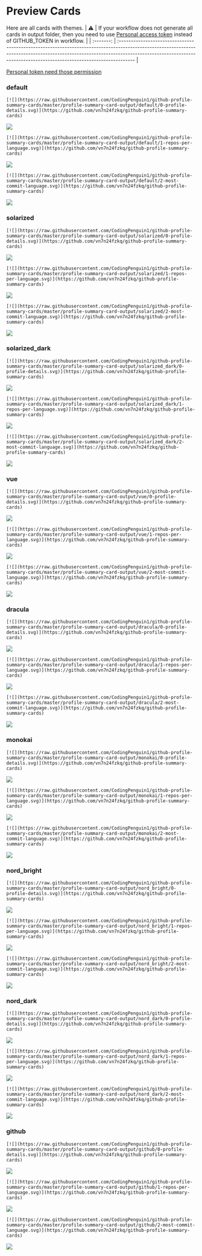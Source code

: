 
# Preview Cards

Here are all cards with themes.
| :warning: | If your workflow does not generate all cards in output folder, then you need to use [Personal access token](https://docs.github.com/en/actions/configuring-and-managing-workflows/creating-and-storing-encrypted-secrets) instead of GITHUB_TOKEN in workflow. |
| :-------: | :------------------------------------------------------------------------------------------------------------------------------------------------------------------------------------------------------------------------------------------------ |

[Personal token need those permission](https://github.com/vn7n24fzkq/github-profile-summary-cards/wiki/Personal-access-token-permissions)


### default


```
[![](https://raw.githubusercontent.com/CodingPenguin1/github-profile-summary-cards/master/profile-summary-card-output/default/0-profile-details.svg)](https://github.com/vn7n24fzkq/github-profile-summary-cards)
```
![](https://raw.githubusercontent.com/CodingPenguin1/github-profile-summary-cards/master/profile-summary-card-output/default/0-profile-details.svg)


```
[![](https://raw.githubusercontent.com/CodingPenguin1/github-profile-summary-cards/master/profile-summary-card-output/default/1-repos-per-language.svg)](https://github.com/vn7n24fzkq/github-profile-summary-cards)
```
![](https://raw.githubusercontent.com/CodingPenguin1/github-profile-summary-cards/master/profile-summary-card-output/default/1-repos-per-language.svg)


```
[![](https://raw.githubusercontent.com/CodingPenguin1/github-profile-summary-cards/master/profile-summary-card-output/default/2-most-commit-language.svg)](https://github.com/vn7n24fzkq/github-profile-summary-cards)
```
![](https://raw.githubusercontent.com/CodingPenguin1/github-profile-summary-cards/master/profile-summary-card-output/default/2-most-commit-language.svg)


### solarized


```
[![](https://raw.githubusercontent.com/CodingPenguin1/github-profile-summary-cards/master/profile-summary-card-output/solarized/0-profile-details.svg)](https://github.com/vn7n24fzkq/github-profile-summary-cards)
```
![](https://raw.githubusercontent.com/CodingPenguin1/github-profile-summary-cards/master/profile-summary-card-output/solarized/0-profile-details.svg)


```
[![](https://raw.githubusercontent.com/CodingPenguin1/github-profile-summary-cards/master/profile-summary-card-output/solarized/1-repos-per-language.svg)](https://github.com/vn7n24fzkq/github-profile-summary-cards)
```
![](https://raw.githubusercontent.com/CodingPenguin1/github-profile-summary-cards/master/profile-summary-card-output/solarized/1-repos-per-language.svg)


```
[![](https://raw.githubusercontent.com/CodingPenguin1/github-profile-summary-cards/master/profile-summary-card-output/solarized/2-most-commit-language.svg)](https://github.com/vn7n24fzkq/github-profile-summary-cards)
```
![](https://raw.githubusercontent.com/CodingPenguin1/github-profile-summary-cards/master/profile-summary-card-output/solarized/2-most-commit-language.svg)


### solarized_dark


```
[![](https://raw.githubusercontent.com/CodingPenguin1/github-profile-summary-cards/master/profile-summary-card-output/solarized_dark/0-profile-details.svg)](https://github.com/vn7n24fzkq/github-profile-summary-cards)
```
![](https://raw.githubusercontent.com/CodingPenguin1/github-profile-summary-cards/master/profile-summary-card-output/solarized_dark/0-profile-details.svg)


```
[![](https://raw.githubusercontent.com/CodingPenguin1/github-profile-summary-cards/master/profile-summary-card-output/solarized_dark/1-repos-per-language.svg)](https://github.com/vn7n24fzkq/github-profile-summary-cards)
```
![](https://raw.githubusercontent.com/CodingPenguin1/github-profile-summary-cards/master/profile-summary-card-output/solarized_dark/1-repos-per-language.svg)


```
[![](https://raw.githubusercontent.com/CodingPenguin1/github-profile-summary-cards/master/profile-summary-card-output/solarized_dark/2-most-commit-language.svg)](https://github.com/vn7n24fzkq/github-profile-summary-cards)
```
![](https://raw.githubusercontent.com/CodingPenguin1/github-profile-summary-cards/master/profile-summary-card-output/solarized_dark/2-most-commit-language.svg)


### vue


```
[![](https://raw.githubusercontent.com/CodingPenguin1/github-profile-summary-cards/master/profile-summary-card-output/vue/0-profile-details.svg)](https://github.com/vn7n24fzkq/github-profile-summary-cards)
```
![](https://raw.githubusercontent.com/CodingPenguin1/github-profile-summary-cards/master/profile-summary-card-output/vue/0-profile-details.svg)


```
[![](https://raw.githubusercontent.com/CodingPenguin1/github-profile-summary-cards/master/profile-summary-card-output/vue/1-repos-per-language.svg)](https://github.com/vn7n24fzkq/github-profile-summary-cards)
```
![](https://raw.githubusercontent.com/CodingPenguin1/github-profile-summary-cards/master/profile-summary-card-output/vue/1-repos-per-language.svg)


```
[![](https://raw.githubusercontent.com/CodingPenguin1/github-profile-summary-cards/master/profile-summary-card-output/vue/2-most-commit-language.svg)](https://github.com/vn7n24fzkq/github-profile-summary-cards)
```
![](https://raw.githubusercontent.com/CodingPenguin1/github-profile-summary-cards/master/profile-summary-card-output/vue/2-most-commit-language.svg)


### dracula


```
[![](https://raw.githubusercontent.com/CodingPenguin1/github-profile-summary-cards/master/profile-summary-card-output/dracula/0-profile-details.svg)](https://github.com/vn7n24fzkq/github-profile-summary-cards)
```
![](https://raw.githubusercontent.com/CodingPenguin1/github-profile-summary-cards/master/profile-summary-card-output/dracula/0-profile-details.svg)


```
[![](https://raw.githubusercontent.com/CodingPenguin1/github-profile-summary-cards/master/profile-summary-card-output/dracula/1-repos-per-language.svg)](https://github.com/vn7n24fzkq/github-profile-summary-cards)
```
![](https://raw.githubusercontent.com/CodingPenguin1/github-profile-summary-cards/master/profile-summary-card-output/dracula/1-repos-per-language.svg)


```
[![](https://raw.githubusercontent.com/CodingPenguin1/github-profile-summary-cards/master/profile-summary-card-output/dracula/2-most-commit-language.svg)](https://github.com/vn7n24fzkq/github-profile-summary-cards)
```
![](https://raw.githubusercontent.com/CodingPenguin1/github-profile-summary-cards/master/profile-summary-card-output/dracula/2-most-commit-language.svg)


### monokai


```
[![](https://raw.githubusercontent.com/CodingPenguin1/github-profile-summary-cards/master/profile-summary-card-output/monokai/0-profile-details.svg)](https://github.com/vn7n24fzkq/github-profile-summary-cards)
```
![](https://raw.githubusercontent.com/CodingPenguin1/github-profile-summary-cards/master/profile-summary-card-output/monokai/0-profile-details.svg)


```
[![](https://raw.githubusercontent.com/CodingPenguin1/github-profile-summary-cards/master/profile-summary-card-output/monokai/1-repos-per-language.svg)](https://github.com/vn7n24fzkq/github-profile-summary-cards)
```
![](https://raw.githubusercontent.com/CodingPenguin1/github-profile-summary-cards/master/profile-summary-card-output/monokai/1-repos-per-language.svg)


```
[![](https://raw.githubusercontent.com/CodingPenguin1/github-profile-summary-cards/master/profile-summary-card-output/monokai/2-most-commit-language.svg)](https://github.com/vn7n24fzkq/github-profile-summary-cards)
```
![](https://raw.githubusercontent.com/CodingPenguin1/github-profile-summary-cards/master/profile-summary-card-output/monokai/2-most-commit-language.svg)


### nord_bright


```
[![](https://raw.githubusercontent.com/CodingPenguin1/github-profile-summary-cards/master/profile-summary-card-output/nord_bright/0-profile-details.svg)](https://github.com/vn7n24fzkq/github-profile-summary-cards)
```
![](https://raw.githubusercontent.com/CodingPenguin1/github-profile-summary-cards/master/profile-summary-card-output/nord_bright/0-profile-details.svg)


```
[![](https://raw.githubusercontent.com/CodingPenguin1/github-profile-summary-cards/master/profile-summary-card-output/nord_bright/1-repos-per-language.svg)](https://github.com/vn7n24fzkq/github-profile-summary-cards)
```
![](https://raw.githubusercontent.com/CodingPenguin1/github-profile-summary-cards/master/profile-summary-card-output/nord_bright/1-repos-per-language.svg)


```
[![](https://raw.githubusercontent.com/CodingPenguin1/github-profile-summary-cards/master/profile-summary-card-output/nord_bright/2-most-commit-language.svg)](https://github.com/vn7n24fzkq/github-profile-summary-cards)
```
![](https://raw.githubusercontent.com/CodingPenguin1/github-profile-summary-cards/master/profile-summary-card-output/nord_bright/2-most-commit-language.svg)


### nord_dark


```
[![](https://raw.githubusercontent.com/CodingPenguin1/github-profile-summary-cards/master/profile-summary-card-output/nord_dark/0-profile-details.svg)](https://github.com/vn7n24fzkq/github-profile-summary-cards)
```
![](https://raw.githubusercontent.com/CodingPenguin1/github-profile-summary-cards/master/profile-summary-card-output/nord_dark/0-profile-details.svg)


```
[![](https://raw.githubusercontent.com/CodingPenguin1/github-profile-summary-cards/master/profile-summary-card-output/nord_dark/1-repos-per-language.svg)](https://github.com/vn7n24fzkq/github-profile-summary-cards)
```
![](https://raw.githubusercontent.com/CodingPenguin1/github-profile-summary-cards/master/profile-summary-card-output/nord_dark/1-repos-per-language.svg)


```
[![](https://raw.githubusercontent.com/CodingPenguin1/github-profile-summary-cards/master/profile-summary-card-output/nord_dark/2-most-commit-language.svg)](https://github.com/vn7n24fzkq/github-profile-summary-cards)
```
![](https://raw.githubusercontent.com/CodingPenguin1/github-profile-summary-cards/master/profile-summary-card-output/nord_dark/2-most-commit-language.svg)


### github


```
[![](https://raw.githubusercontent.com/CodingPenguin1/github-profile-summary-cards/master/profile-summary-card-output/github/0-profile-details.svg)](https://github.com/vn7n24fzkq/github-profile-summary-cards)
```
![](https://raw.githubusercontent.com/CodingPenguin1/github-profile-summary-cards/master/profile-summary-card-output/github/0-profile-details.svg)


```
[![](https://raw.githubusercontent.com/CodingPenguin1/github-profile-summary-cards/master/profile-summary-card-output/github/1-repos-per-language.svg)](https://github.com/vn7n24fzkq/github-profile-summary-cards)
```
![](https://raw.githubusercontent.com/CodingPenguin1/github-profile-summary-cards/master/profile-summary-card-output/github/1-repos-per-language.svg)


```
[![](https://raw.githubusercontent.com/CodingPenguin1/github-profile-summary-cards/master/profile-summary-card-output/github/2-most-commit-language.svg)](https://github.com/vn7n24fzkq/github-profile-summary-cards)
```
![](https://raw.githubusercontent.com/CodingPenguin1/github-profile-summary-cards/master/profile-summary-card-output/github/2-most-commit-language.svg)

